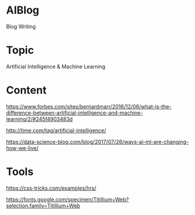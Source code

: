 # AIBlog
Blog Writing

# Topic

Artificial Intelligence & Machine Learning

# Content

https://www.forbes.com/sites/bernardmarr/2016/12/06/what-is-the-difference-between-artificial-intelligence-and-machine-learning/2/#245f4903483d

http://time.com/tag/artificial-intelligence/

https://data-science-blog.com/blog/2017/07/26/ways-ai-ml-are-changing-how-we-live/

# Tools
https://css-tricks.com/examples/hrs/

https://fonts.google.com/specimen/Titillium+Web?selection.family=Titillium+Web
